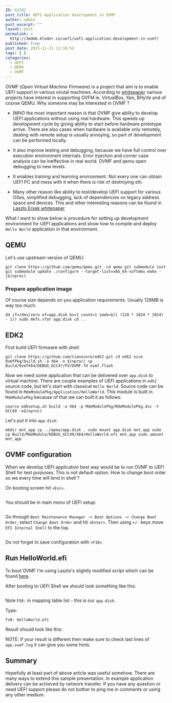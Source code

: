 ```yaml
---
ID: 62382
post_title: UEFI Application development in OVMF
author: admin
post_excerpt: ""
layout: post
permalink: >
  http://3mdeb.kleder.co/uefi/uefi-application-development-in-ovmf/
published: true
post_date: 2015-11-21 11:18:52
tags: [ ]
categories:
  - UEFI
  - QEMU
  - OVMF
---
```

OVMF (*Open Virtual Machine Firmware*) is a project that aim is to enable UEFI support in various virutal machines. According to [whitepaper][1] various projects have interest in supporting OVFM ie. VirtualBox, Xen, BHyVe and of course QEMU. Why someone may be interested in OVMF ?

*   IMHO the most important reason is that OVMF give ability to develop UEFI applications without using real hardware. This speeds up development cycle by giving ability to start before hardware prototype arrive. There are also cases when hardware is available only remotely, dealing with remote setup is usually annoying, so part of development can be performed locally.

*   It also improve testing and debugging, because we have full control over execution environment internals. Error injection and corner case analysis can be ineffective in real world. OVMF and qemu open debugging to new levels.

*   It enables training and learning environment. Not every one can obtain UEFI PC and mess with it when there is risk of destroying sth.

*   Many other reason like ability to test/develop UEFI support for various OSes, simplified debugging, lack of dependencies on legacy address space and devices. This and other interesting reasons can be found in [Laszlo Ersek whitepaper][1]

What I want to show below is procedure for setting up development environment for UEFI applications and show how to compile and deploy `Hello World` application in that environment.

## QEMU

Let's use upstream version of QEMU:

`git clone https://github.com/qemu/qemu.git 
cd qemu
git submodule init
git submodule update
./configure --target-list=x86_64-softmmu
make -j$(nproc)`

### Prepare application image

Of course size depends on you application requirements. Usually 128MB is way too much.

`dd if=/dev/zero of=app.disk bs=1 count=1 seek=$(( (128 * 1024 * 1024) - 1))
sudo mkfs.vfat app.disk
cd ..`

## EDK2

First build UEFI firmware with shell:

`git clone https://github.com/tianocore/edk2.git
cd edk2
nice OvmfPkg/build.sh -a X64 -n $(nproc)
cp Build/OvmfX64/DEBUG_GCC4?/FV/OVMF.fd ovmf.flash`

Now we need some application that can be delivered over `app.disk` to virtual machine. There are couple examples of UEFI applications in `edk2` source code, but let's start with classical `Hello World`. Source code can be found in `MdeModulePkg/Application/HelloWorld`. This module is built in `MdeModulePkg` because of that we can built it as follows:

`source edksetup.sh
build -a X64 -p MdeModulePkg/MdeModulePkg.dsc -t GCC49 -n$(nproc)`

Let's put it into `app.disk`:

`mkdir mnt_app
cp ../qemu/app.disk .
sudo mount app.disk mnt_app
sudo cp Build/MdeModule/DEBUG_GCC49/X64/HelloWorld.efi mnt_app
sudo umount mnt_app`

## OVMF configuration

When we develop UEFI application best way would be to run OVMF to UEFI Shell for test purposes. This is not default option. How to change boot order so we every time will lend in shell ?

On booting screen hit `<Esc>`.

<a class="fancybox" rel="group" href="/assets/images/tiano_boot.png"><img src="/assets/images/tiano_boot.png" alt="" /></a>

You should be in main menu of UEFI setup:

<a class="fancybox" rel="group" href="/assets/images/uefi_setup.png"><img src="/assets/images/uefi_setup.png" alt="" /></a>

Go through `Boot Maintenance Manager -> Boot Options -> Change Boot Order`, select `Change Boot Order` and hit `<Enter>`. Then using `+/-` keys move `EFI Internal Shell` to the top.

<a class="fancybox" rel="group" href="/assets/images/boot_order.png"><img src="/assets/images/boot_order.png" alt="" /></a>

Do not forget to save configuration with `<F10>`.

## Run HelloWorld.efi

To boot OVMF I'm using Laszlo's slightly modified script which can be found [here][2].

After booting to UEFI Shell we should look something like this:

<a class="fancybox" rel="group" href="/assets/images/uefi_shell.png"><img src="/assets/images/uefi_shell.png" alt="" /></a>

Note `FS0:` in mapping table list - this is our `app.disk`.

Type:

`fs0:
HelloWorld.efi`

Result should look like this: <a class="fancybox" rel="group" href="/assets/images/hello_world.png"><img src="/assets/images/hello_world.png" alt="" /></a>

NOTE: If your result is different then make sure to check last lines of `app.ovmf.log` it can give you some hints.

## Summary

Hopefully at least part of above article was useful somehow. There are many ways to extend this sample presentation. In example application delivery can be achieved by network transfer. If you have any question or need UEFI support please do not bother to ping me in comments or using any other medium.

 [1]: http://www.linux-kvm.org/downloads/lersek/ovmf-whitepaper-c770f8c.txt
 [2]: https://raw.githubusercontent.com/pietrushnic/edk2/ovmf-helloworld/ovmf.sh